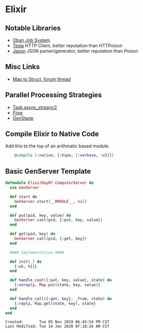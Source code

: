 # Elixir

## Notable Libraries

- [Oban Job System](https://github.com/sorentwo/oban)
- [Tesla](https://github.com/teamon/tesla) HTTP Client, better reputation than HTTPoison
- [Jason](https://github.com/michalmuskala/jason) JSON parser/generator,
  better reputation than Poison

## Misc Links

- [Map to Struct, forum thread](https://elixirforum.com/t/how-to-get-struct-from-map-elixir/4543/29)

## Parallel Processing Strategies

- [Task.async_stream/2](https://hexdocs.pm/elixir/Task.html)
- [Flow](https://hexdocs.pm/flow/Flow.html)
- [GenStage](https://github.com/elixir-lang/gen_stage)

## Compile Elixir to Native Code

Add this to the top of an arithmatic based module.

```elixir
    @compile [:native, {:hipe, [:verbose, :o3]}]
```

## Basic GenServer Template

```elixir
defmodule ElixirDay07.ComputerServer do
  use GenServer

  def start do
    GenServer.start(__MODULE__, nil)
  end

  def put(pid, key, value) do
    GenServer.cast(pid, {:put, key, value})
  end

  def get(pid, key) do
    GenServer.call(pid, {:get, key})
  end

  #### Implementation ####

  def init(_) do
    {:ok, %{}}
  end

  def handle_cast({:put, key, value}, state) do
    {:noreply, Map.put(state, key, value)}
  end

  def handle_call({:get, key}, _from, state) do
    {:reply, Map.get(state, key), state}
  end
end
```

```
Created:       Tue 05 Nov 2019 06:45:54 PM CST
Last Modified: Tue 14 Jan 2020 07:18:26 AM CST
```

